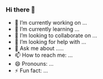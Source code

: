 ### Hi there 👋

- 🔭 I’m currently working on ...
- 🌱 I’m currently learning ...
- 👯 I’m looking to collaborate on ...
- 🤔 I’m looking for help with ...
- 💬 Ask me about .....
- 📫 How to reach me: ...
- 😄 Pronouns: ...
- ⚡ Fun fact: ...

